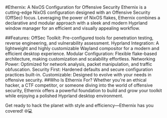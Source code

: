 #Ethernix: A NixOS Configuration for Offensive Security
Ethernix is a cutting-edge NixOS configuration designed with an Offensive Security (OffSec) focus. Leveraging the power of NixOS flakes, Ethernix combines a declarative and modular approach with a sleek and modern Hyprland window manager for an efficient and visually appealing workflow.

##Features:
OffSec Toolkit: Pre-configured tools for penetration testing, reverse engineering, and vulnerability assessment.
Hyprland Integration: A lightweight and highly customizable Wayland compositor for a modern and efficient desktop experience.
Modular Configuration: Flexible flake-based architecture, making customization and scalability effortless.
Networking Power: Optimized for network analysis, packet manipulation, and traffic obfuscation.
Security First: Hardened defaults and secure configuration practices built-in.
Customizable: Designed to evolve with your needs in offensive security.
##Who Is Ethernix For?
Whether you're an ethical hacker, a CTF competitor, or someone diving into the world of offensive security, Ethernix offers a powerful foundation to build and grow your toolkit while enjoying a polished Hyprland desktop environment.

Get ready to hack the planet with style and efficiency—Ethernix has you covered! 🌐💻

